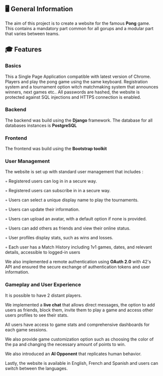 ## 🖥️ General Information

The aim of this project is to create a website for the famous **Pong** game.
This contains a mandatory part common for all gorups and a modular part that varies between teams.

## 🎓 Features

### Basics

This a Single Page Application compatible with latest version of Chrome.
Players and play the pong game using the same keyboard.
Registration system and a tournament option witch matchmaking system that announces winners, next games etc..
All passwords are hashed, the website is protected against SQL injections and HTTPS connection is enabled. 

### Backend

The backend was build using the **Django** framework.
The database for all databases instances is **PostgreSQL**

### Frontend

The frontend was build using the **Bootstrap toolkit**

### User Management 

The website is set up with standard user management that includes : 

◦ Registered users can log in in a secure way.

◦ Registered users can subscribe in in a secure way.

◦ Users can select a unique display name to play the tournaments.

◦ Users can update their information.

◦ Users can upload an avatar, with a default option if none is provided.

◦ Users can add others as friends and view their online status.

◦ User profiles display stats, such as wins and losses.

◦ Each user has a Match History including 1v1 games, dates, and relevant
details, accessible to logged-in users

We also implemented a remote authentication using **OAuth 2.0** with 42's API and ensured the secure exchange of authentication tokens and user information.

### Gameplay and User Experience

It is possible to have 2 distant players. 

We implemented a **live chat** that allows direct messages, the option to add users as friends, block them, invite them to play a game and access other users profiles to see their stats.

All users have access to game stats and comprehensive dashboards for each game sessions.

We also provide game customization option such as choosing the color of the pa and changing the necessary amount of points to win.

We also introduced an **AI Opponent** that replicates human behavior. 

Lastly, the website is available in English, French and Spanish and users can switch between the languages. 

